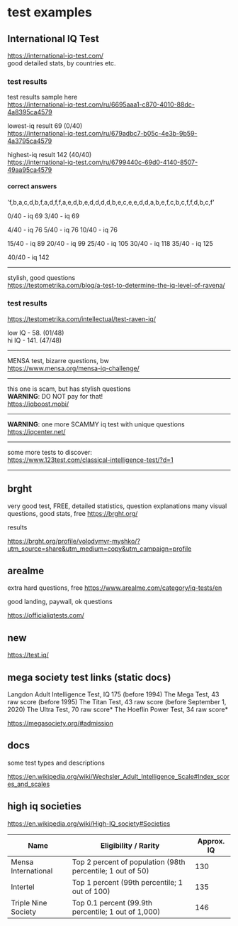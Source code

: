 # test examples

## International IQ Test

https://international-iq-test.com/  
good detailed stats, by countries etc.

### test results

test results sample here  
https://international-iq-test.com/ru/6695aaa1-c870-4010-88dc-4a8395ca4579

lowest-iq result 69 (0/40)  
https://international-iq-test.com/ru/679adbc7-b05c-4e3b-9b59-4a3795ca4579

highest-iq result 142 (40/40)  
https://international-iq-test.com/ru/6799440c-69d0-4140-8507-49aa95ca4579

#### correct answers

'f,b,a,c,d,b,f,a,d,f,f,a,e,d,b,e,d,d,d,d,b,e,c,e,e,d,d,a,b,e,f,c,b,c,f,f,d,b,c,f'

0/40 - iq 69
3/40 - iq 69

4/40 - iq 76
5/40 - iq 76
10/40 - iq 76

15/40 - iq 89
20/40 - iq 99
25/40 - iq 105
30/40 - iq 118
35/40 - iq 125

40/40 - iq 142

---

stylish, good questions  
https://testometrika.com/blog/a-test-to-determine-the-iq-level-of-ravena/

### test results

https://testometrika.com/intellectual/test-raven-iq/

low IQ - 58. (01/48)  
hi IQ - 141. (47/48)

---

MENSA test, bizarre questions, bw  
https://www.mensa.org/mensa-iq-challenge/

---

this one is scam, but has stylish questions  
**WARNING**: DO NOT pay for that!  
https://iqboost.mobi/

---

**WARNING**: one more SCAMMY iq test with unique questions
https://iqcenter.net/

---

some more tests to discover:  
https://www.123test.com/classical-intelligence-test/?d=1

---

## brght

very good test, FREE, detailed statistics,
question explanations
many visual questions, good stats, free
https://brght.org/

results

https://brght.org/profile/volodymyr-myshko/?utm_source=share&utm_medium=copy&utm_campaign=profile

## arealme

extra hard questions, free
https://www.arealme.com/category/iq-tests/en

good landing, paywall, ok questions

https://officialiqtests.com/

## new

https://test.iq/

## mega society test links (static docs)

Langdon Adult Intelligence Test, IQ 175 (before 1994)
The Mega Test, 43 raw score (before 1995)
The Titan Test, 43 raw score (before September 1, 2020)
The Ultra Test, 70 raw score*
The Hoeflin Power Test, 34 raw score*

https://megasociety.org/#admission

## docs

some test types and descriptions

https://en.wikipedia.org/wiki/Wechsler_Adult_Intelligence_Scale#Index_scores_and_scales

## high iq societies

https://en.wikipedia.org/wiki/High-IQ_society#Societies

| Name                | Eligibility / Rarity                                       | Approx. IQ |
| ------------------- | ---------------------------------------------------------- | ---------- |
| Mensa International | Top 2 percent of population (98th percentile; 1 out of 50) | 130        |
| Intertel            | Top 1 percent (99th percentile; 1 out of 100)              | 135        |
| Triple Nine Society | Top 0.1 percent (99.9th percentile; 1 out of 1,000)        | 146        |
